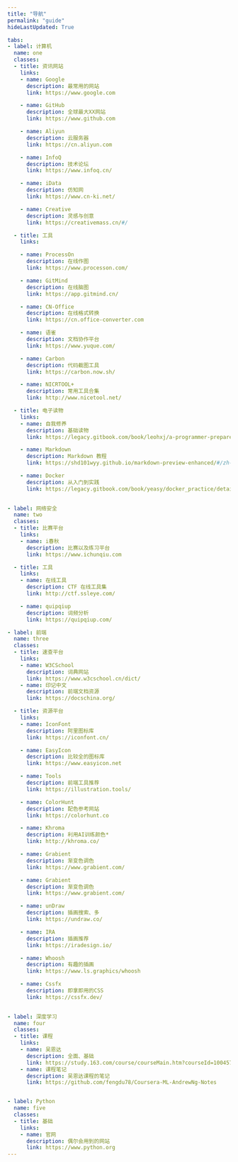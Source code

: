 ```yaml
---
title: "导航"
permalink: "guide"
hideLastUpdated: True

tabs: 
- label: 计算机
  name: one
  classes:
  - title: 资讯网站
    links:
    - name: Google
      description: 最常用的网站
      link: https://www.google.com

    - name: GitHub
      description: 全球最大XX网站
      link: https://www.github.com

    - name: Aliyun
      description: 云服务器
      link: https://cn.aliyun.com

    - name: InfoQ
      description: 技术论坛
      link: https://www.infoq.cn/

    - name: iData
      description: 仿知网
      link: https://www.cn-ki.net/

    - name: Creative
      description: 灵感与创意
      link: https://creativemass.cn/#/

  - title: 工具
    links: 

    - name: ProcessOn
      description: 在线作图
      link: https://www.processon.com/

    - name: GitMind
      description: 在线脑图
      link: https://app.gitmind.cn/

    - name: CN-Office
      description: 在线格式转换
      link: https://cn.office-converter.com

    - name: 语雀
      description: 文档协作平台
      link: https://www.yuque.com/

    - name: Carbon
      description: 代码截图工具
      link: https://carbon.now.sh/

    - name: NICRTOOL+
      description: 常用工具合集
      link: http://www.nicetool.net/

  - title: 电子读物
    links:
    - name: 自我修养
      description: 基础读物
      link: https://legacy.gitbook.com/book/leohxj/a-programmer-prepares/details

    - name: Markdown
      description: Markdown 教程
      link: https://shd101wyy.github.io/markdown-preview-enhanced/#/zh-cn/

    - name: Docker
      description: 从入门到实践
      link: https://legacy.gitbook.com/book/yeasy/docker_practice/details
      

- label: 网络安全
  name: two
  classes:
  - title: 比赛平台
    links:
    - name: i春秋
      description: 比赛以及练习平台
      link: https://www.ichunqiu.com

  - title: 工具
    links: 
    - name: 在线工具
      description: CTF 在线工具集
      link: http://ctf.ssleye.com/

    - name: quipqiup
      description: 词频分析
      link: https://quipqiup.com/

- label: 前端
  name: three
  classes:
  - title: 速查平台
    links: 
    - name: W3CSchool
      description: 词典网站
      link: https://www.w3cschool.cn/dict/
    - name: 印记中文
      description: 前端文档资源
      link: https://docschina.org/

  - title: 资源平台
    links:
    - name: IconFont
      description: 阿里图标库
      link: https://iconfont.cn/

    - name: EasyIcon
      description: 比较全的图标库
      link: https://www.easyicon.net

    - name: Tools
      description: 前端工具推荐
      link: https://illustration.tools/

    - name: ColorHunt
      description: 配色参考网站
      link: https://colorhunt.co

    - name: Khroma
      description: 利用AI训练颜色*
      link: http://khroma.co/

    - name: Grabient
      description: 渐变色调色
      link: https://www.grabient.com/

    - name: Grabient
      description: 渐变色调色
      link: https://www.grabient.com/

    - name: unDraw
      description: 插画搜索、多
      link: https://undraw.co/

    - name: IRA
      description: 插画推荐
      link: https://iradesign.io/

    - name: Whoosh
      description: 有趣的插画
      link: https://www.ls.graphics/whoosh

    - name: Cssfx
      description: 即拿即用的CSS
      link: https://cssfx.dev/
      

- label: 深度学习
  name: four
  classes:
  - title: 课程
    links: 
    - name: 吴恩达
      description: 全面、基础
      link: https://study.163.com/course/courseMain.htm?courseId=1004570029
    - name: 课程笔记
      description: 吴恩达课程的笔记 
      link: https://github.com/fengdu78/Coursera-ML-AndrewNg-Notes


- label: Python
  name: five
  classes:
  - title: 基础
    links:
    - name: 官网
      description: 偶尔会用到的网站
      link: https://www.python.org
---
```


<template>
  <div class="my-guide-container">
    <el-tabs v-model="activeName" type="card">
      <el-tab-pane v-for="tab in tabs" :label="tab.label" :name="tab.name">
        <div v-for="myClass in tab.classes">
          <div class="my-class-title"><strong>{{ myClass.title }}</strong></div>
          <div class="my-classes-box">
            <a :href="link.link" v-for="link in myClass.links" target="_blank">
              <el-card class="my-link-box">
                <div style="margin-bottom: 5px;">{{ link.name }}</div>
                <div style="font-size: smaller; color: #8f8f8f; text-overflow: ellipsis;">{{ link.description }}</div>
              </el-card>
            </a>
          </div>
        </div>
      </el-tab-pane>
    </el-tabs>
  </div>
</template>

<script>
export default {
  data() {
    return {
      activeName: 'one',
      tabs: []
    };
  },

  mounted() {
    // this.getTabs();
    this.tabs = this.$page.frontmatter.tabs;
    console.log(this.$page);
  }
};
</script>

<style scoped>
.my-classes-box {
  padding: 1rem;
  display: flex;
  flex-wrap: wrap;
  a {
    text-decoration: none;
    display: block;
  };
}

.my-classes-box a:hover {
  text-decoration: none;
}

.my-class-title {
  width: 5rem;
  padding: 0.5rem;
  margin: 1rem 0;
  color: white;
  background-color: #0093E9;
  background-image: linear-gradient(160deg, #0093E9 0%, #80D0C7 100%);
  border-radius: 4px;
  text-align: center;
  /* box-shadow: 0 2px 12px 0 rgba(0,0,0,.1); */
  user-select: none;
}

.my-link-box {
  width: 8.3rem;
  height: 4rem;
  margin: 0.4rem;
  /* border: 1px solid #f1f1f1; */
  /* border-radius: 3px; */
  text-align: center;
  white-space: nowrap;
  text-overflow: ellipsis;
  display: flex;
  justify-content: center;
  flex-direction: column;
  transition:all 0.2s;
}

.my-link-box:hover {
  transform: scale(1.05);
}
</style>